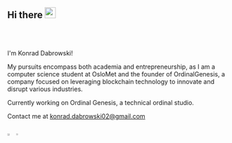 <div>
  <h2> Hi there <img src="https://media.giphy.com/media/hvRJCLFzcasrR4ia7z/giphy.gif" width="25px"> 
  </h2>
</div>



<br/>

<br/>

I'm Konrad Dabrowski!

My pursuits encompass both academia and entrepreneurship, as I am a computer science student at OsloMet and the founder of OrdinalGenesis, a company focused on leveraging blockchain technology to innovate and disrupt various industries.

Currently working on Ordinal Genesis, a technical ordinal studio.

Contact me at konrad.dabrowski02@gmail.com

<br>
<div style="width: 100%; display: flex">
  <a>
    <img align="center" width="52%"src="https://github-readme-stats.vercel.app/api?username=KonradDabrowskii&show_icons=true&theme=dark" />
  </a>
  <a>
    <img align="center" width="46%" src="https://github-readme-stats.vercel.app/api/top-langs/?username=KonradDabrowskii&show_icons=true&theme=dark&layout=compact" />
  </a>
</div>

